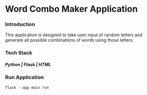 # Word Combo Maker Application

### Introduction
This application is designed to take user input of random letters and generate all possible combinations of words using those letters.

### Tech Stack
##### Python | Flask | HTML

### Run Application

```
flask --app main run
```